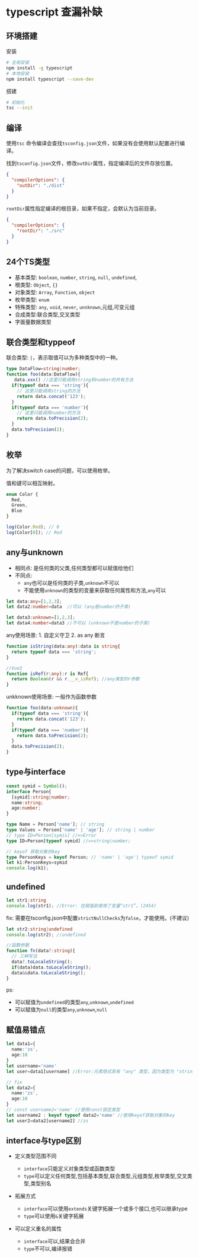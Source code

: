# typescript 查漏补缺
## 环境搭建

安装
```bash
# 全局安装
npm install -g typescript
# 本地安装
npm install typescript --save-dev
```

搭建
```bash
# 初始化
tsc --init
```

## 编译

使用`tsc` 命令编译会查找`tsconfig.json`文件，如果没有会使用默认配置进行编译。

找到`tsconfig.json`文件，修改`outDir`属性，指定编译后的文件存放位置。

```json
{
  "compilerOptions": {
    "outDir": "./dist"
  }
}
```
`rootDir`属性指定编译的根目录，如果不指定，会默认为当前目录。

```json
{
  "compilerOptions": {
    "rootDir": "./src"
  }
}
```

## 24个TS类型

+ 基本类型: `boolean`, `number`, `string`, `null`, `undefined`, 
+ 根类型: `Object`, `{}`
+ 对象类型: `Array`, `Function`, `object`
+ 枚举类型: `enum`
+ 特殊类型: `any`, `void`, `never`, `unnknown`,元组,可变元组
+ 合成类型:联合类型,交叉类型
+ 字面量数据类型

## 联合类型和typpeof

联合类型: `|`，表示取值可以为多种类型中的一种。

```ts
type DataFlow=string|number;
function foo(data:DataFlow){
   data.xxx() //这里只能调用string和number的共有方法
  if(typeof data === 'string'){
    // 这里只能调用string的方法
    return data.concat('123');
  }
  if(typeof data === 'number'){
    // 这里只能调用number的方法
    return data.toPrecision(2);
  }
  data.toPrecision(2);
}
```

## 枚举

为了解决switch case的问题，可以使用枚举。

值和键可以相互映射。

```ts
enum Color {
  Red,
  Green,
  Blue
}

log(Color.Red); // 0
log(Color[0]); // Red
```

## any与unknown

+ 相同点: 是任何类的父类,任何类型都可以赋值给他们
+ 不同点: 
  + `any`也可以是任何类的子类,`unknown`不可以
  + 不能使用`unknown`的类型的变量来获取任何属性和方法,`any`可以

```ts
let data:any=[1,2,3];
let data2:number=data  //可以 (any是number的子类)

let data3:unknown=[1,2,3];
let data4:number=data3 //不可以 (unknown不是number的子类)
```

any使用场景: 1. 自定义守卫 2. as any 断言

```ts
function isString(data:any):data is string{
  return typeof data === 'string';
}

//Vue3
function isRef(r:any):r is Ref{
  return Boolean(r && r.__v_isRef); //any类型的r参数
}
```

unkknown使用场景: 一般作为函数参数

```ts
function foo(data:unknown){
  if(typeof data === 'string'){
    return data.concat('123');
  }
  if(typeof data === 'number'){
    return data.toPrecision(2);
  }
  data.toPrecision(2);
}
```

## type与interface
```ts
const symid = Symbol();
interface Person{
  [symid]:string|number;
  name:string;
  age:number;
}

type Name = Person['name']; // string
type Values = Person['name' | 'age']; // string | number
// type ID=Person[symis] //=>Error
type ID=Person[typeof symid] //=>string|number;

// keyof 获取对象的key
type PersonKeys = keyof Person; // 'name' | 'age'| typeof symid
let k1:PersonKeys=symid
console.log(k1);
```

## undefined

```ts
let str1:string
console.log(str1); //Error: 在赋值前使用了变量“str1”。(2454)
```
fix: 需要在tsconfig.json中配置`strictNullChecks`为`false`，才能使用。(不建议)

```ts
let str2:string|undefined
console.log(str2); //undefined 
```

```ts
//函数参数
function fn(data?:string){
  // 三种写法
  data?.toLocaleString();
  if(data)data.toLocaleString();
  data&&data.toLocaleString();
}
```

ps:
+ 可以赋值为`undefined`的类型`any`,`unknown`,`undefined`
+ 可以赋值为`null`的类型`any`,`unknown`,`null`

## 赋值易错点

```ts
let data1={
  name:'zs',
  age:18
}
let username='name'
let user=data1[username] //Error:元素隐式具有 "any" 类型，因为类型为 "string" 的表达式不能用于索引类型

// fix
let data2={
  name:'zs',
  age:18
}  
// const username2='name' //使用const锁定类型
let username2 : keyof typeof data2='name' //使用keyof获取对象的key
let user2=data2[username2] //zs
```

## interface与type区别

+ 定义类型范围不同
  + `interface`只能定义对象类型或函数类型
  + `type`可以定义任何类型,包括基本类型,联合类型,元组类型,枚举类型,交叉类型,类型别名

+ 拓展方式
  + `interface`可以使用`extends`关键字拓展一个或多个接口,也可以继承type
  + `type`可以使用`&`关键字拓展

+ 可以定义重名的属性
  + `interface`可以,结果会合并
  + `type`不可以,编译报错